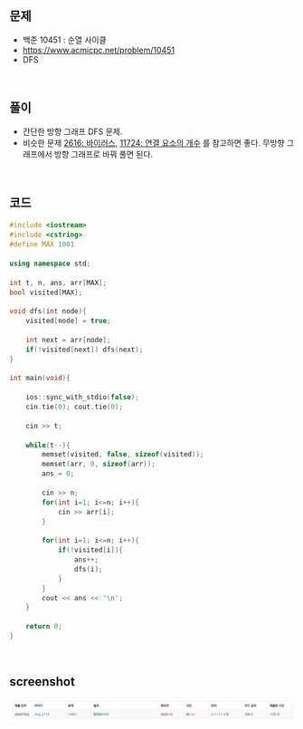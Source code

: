 ## 문제
- 백준 10451 : 순열 사이클
- https://www.acmicpc.net/problem/10451
- DFS

<br/>

## 풀이
- 간단한 방향 그래프 DFS 문제.
- 비슷한 문제 [2616: 바이러스](https://github.com/choidam/Algorithm-study/blob/master/posts/boj-1616.md), [11724: 연결 요소의 개수](https://github.com/choidam/Algorithm-study/blob/master/posts/boj-11724.md) 를 참고하면 좋다. 무방향 그래프에서 방향 그래프로 바꿔 풀면 된다.

<br/>

## 코드

```c++
#include <iostream>
#include <cstring>
#define MAX 1001

using namespace std;

int t, n, ans, arr[MAX];
bool visited[MAX];

void dfs(int node){
    visited[node] = true;
    
    int next = arr[node];
    if(!visited[next]) dfs(next);
}

int main(void){
    
    ios::sync_with_stdio(false);
    cin.tie(0); cout.tie(0);
    
    cin >> t;
    
    while(t--){
        memset(visited, false, sizeof(visited));
        memset(arr, 0, sizeof(arr));
        ans = 0;
        
        cin >> n;
        for(int i=1; i<=n; i++){
            cin >> arr[i];
        }
        
        for(int i=1; i<=n; i++){
            if(!visited[i]){
                ans++;
                dfs(i);
            }
        }
        cout << ans << '\n';
    }
    
    return 0;
}

```

<br/>

## screenshot

![screenshot](./screenshots/boj10451.png)
